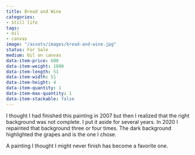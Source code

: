 ```yaml
---
title: Bread and Wine
categories:
- Still life
tags:
- oil
- canvas
image: "/assets/images/bread-and-wine.jpg"
status: For Sale
medium: Oil on canvas
data-item-price: 600
data-item-weight: 1000
data-item-length: 51
data-item-width: 51
data-item-height: 4
data-item-quantity: 1
data-item-max-quantity: 1
data-item-stackable: false
---
```


I thought I had finished this painting in 2007 but then I realized that the right background was not complete. I put it aside for several years. In 2020 I repainted that background three or four times. The dark background highlighted the grapes and is the one I chose. 

A painting I thought I might never finish has become a favorite one.